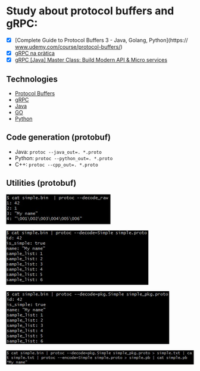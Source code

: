 # Study about protocol buffers and gRPC:

* [X] [Complete Guide to Protocol Buffers 3 - Java, Golang, Python](https://
www.udemy.com/course/protocol-buffers/)
* [X] [gRPC na pràtica](https://www.youtube.com/playlist?list=PLJZ5NZd1v4dCj-n2QDkGxXwWv7rNmnC5g)
* [X] [gRPC [Java] Master Class: Build Modern API & Micro services](https://www.udemy.com/course/grpc-java/)

## Technologies

* [Protocol Buffers](https://protobuf.dev/)
* [gRPC](https://grpc.io/)
* [Java](https://www.oracle.com/java/)
* [GO](https://go.dev/)
* [Python](https://www.python.org/)

## Code generation (protobuf)

* Java:
	``protoc --java_out=. *.proto``
* Python:
	``protoc --python_out=. *.proto``
* C++:
	``protoc --cpp_out=. *.proto``

## Utilities (protobuf)

![Example --decode_raw](example_decode_raw.jpg)

![Example --decode](example_decode.jpg)

![Example --decode with package](example_decode_pkg.jpg)

![Example --encode](example_encode.jpg)
